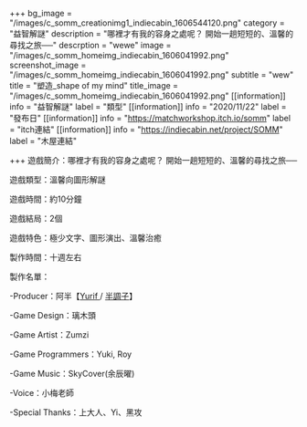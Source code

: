 +++
bg_image = "/images/c_somm_creationimg1_indiecabin_1606544120.png"
category = "益智解謎"
description = "哪裡才有我的容身之處呢？ 開始一趟短短的、溫馨的尋找之旅──"
descrption = "wewe"
image = "/images/c_somm_homeimg_indiecabin_1606041992.png"
screenshot_image = "/images/c_somm_homeimg_indiecabin_1606041992.png"
subtitle = "wew"
title = "塑造_shape of my mind"
title_image = "/images/c_somm_homeimg_indiecabin_1606041992.png"
[[information]]
info = "益智解謎"
label = "類型"
[[information]]
info = "2020/11/22"
label = "發布日"
[[information]]
info = "https://matchworkshop.itch.io/somm"
label = "itch連結"
[[information]]
info = "https://indiecabin.net/project/SOMM"
label = "木屋連結"

+++
遊戲簡介：哪裡才有我的容身之處呢？ 開始一趟短短的、溫馨的尋找之旅──

遊戲類型：溫馨向圖形解謎

遊戲時間：約10分鐘

遊戲結局：2個

遊戲特色：極少文字、圖形演出、溫馨治癒

製作時間：十週左右

製作名單：

\-Producer：阿半【[Yurif ](https://www.facebook.com/gaming/yurif.original/)/ [半調子](https://home.gamer.com.tw/creationCategory.php?owner=lynn40725&c=443350)】

\-Game Design：璃木頭

\-Game Artist：Zumzi

\-Game Programmers：Yuki, Roy

\-Game Music：SkyCover(余辰曜)

\-Voice：小梅老師

\-Special Thanks：上大人、Yi、黑攻